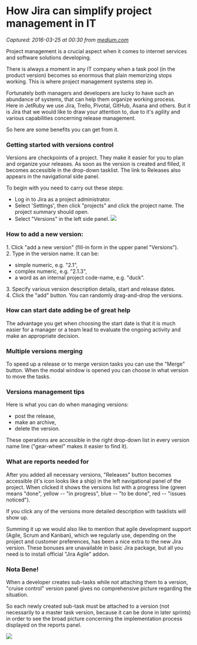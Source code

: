 # How Jira can simplify project management in IT

_Captured: 2016-03-25 at 00:30 from [medium.com](https://medium.com/@jetruby/how-jira-can-simplify-project-management-in-it-366c780aa2a6#.kuh7dfnfw)_

Project management is a crucial aspect when it comes to internet services and software solutions developing.

There is always a moment in any IT company when a task pool (in the product version) becomes so enormous that plain memorizing stops working. This is where project management systems step in.

Fortunately both managers and developers are lucky to have such an abundance of systems, that can help them organize working process.  
Here in JetRuby we use Jira, Trello, Pivotal, GitHub, Asana and others. But it is Jira that we would like to draw your attention to, due to it's agility and various capabilities concerning release management.

So here are some benefits you can get from it.

### Getting started with versions control

Versions are checkpoints of a project. They make it easier for you to plan and organize your releases. As soon as the version is created and filled, it becomes accessible in the drop-down tasklist. The link to Releases also appears in the navigational side panel.

To begin with you need to carry out these steps:

  * Log in to Jira as a project administrator.
  * Select 'Settings', then click "projects" and click the project name. The project summary should open.
  * Select "Versions" in the left side panel.
![](https://cdn-images-1.medium.com/max/800/1*-xnUXIyrXvvz5-2viva-Pg.png)

### How to add a new version:

1\. Click "add a new version" (fill-in form in the upper panel "Versions").  
2\. Type in the version name. It can be:

  * simple numeric, e.g. "2.1",
  * complex numeric, e.g. "2.1.3",
  * a word as an internal project code-name, e.g. "duck".

3\. Specify various version description details, start and release dates.  
4\. Click the "add" button. You can randomly drag-and-drop the versions.

### How can start date adding be of great help

The advantage you get when choosing the start date is that it is much easier for a manager or a team lead to evaluate the ongoing activity and make an appropriate decision.

### Multiple versions merging

To speed up a release or to merge version tasks you can use the "Merge" button. When the modal window is opened you can choose in what version to move the tasks.

### Versions management tips

Here is what you can do when managing versions:

  * post the release,
  * make an archive,
  * delete the version.

These operations are accessible in the right drop-down list in every version name line ("gear-wheel" makes it easier to find it).

### What are reports needed for

After you added all necessary versions, "Releases" button becomes accessible (it's icon looks like a ship) in the left navigational panel of the project. When clicked it shows the versions list with a progress line (green means "done", yellow -- "in progress", blue -- "to be done", red -- "issues noticed").

If you click any of the versions more detailed description with tasklists will show up.

Summing it up we would also like to mention that agile development support (Agile, Scrum and Kanban), which we regularly use, depending on the project and customer preferences, has been a nice extra to the new Jira version. These bonuses are unavailable in basic Jira package, but all you need is to install official "Jira Agile" addon.

### Nota Bene!

When a developer creates sub-tasks while not attaching them to a version, "cruise control" version panel gives no comprehensive picture regarding the situation.

So each newly created sub-task must be attached to a version (not necessarily to a master task version, because it can be done in later sprints) in order to see the broad picture concerning the implementation process displayed on the reports panel.

![](https://cdn-images-1.medium.com/max/800/1*MvFKca6YNSK2CZh1zpGZmw.png)
